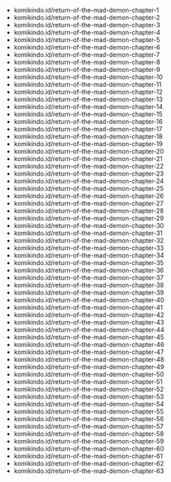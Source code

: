 - komikindo.id/return-of-the-mad-demon-chapter-1
- komikindo.id/return-of-the-mad-demon-chapter-2
- komikindo.id/return-of-the-mad-demon-chapter-3
- komikindo.id/return-of-the-mad-demon-chapter-4
- komikindo.id/return-of-the-mad-demon-chapter-5
- komikindo.id/return-of-the-mad-demon-chapter-6
- komikindo.id/return-of-the-mad-demon-chapter-7
- komikindo.id/return-of-the-mad-demon-chapter-8
- komikindo.id/return-of-the-mad-demon-chapter-9
- komikindo.id/return-of-the-mad-demon-chapter-10
- komikindo.id/return-of-the-mad-demon-chapter-11
- komikindo.id/return-of-the-mad-demon-chapter-12
- komikindo.id/return-of-the-mad-demon-chapter-13
- komikindo.id/return-of-the-mad-demon-chapter-14
- komikindo.id/return-of-the-mad-demon-chapter-15
- komikindo.id/return-of-the-mad-demon-chapter-16
- komikindo.id/return-of-the-mad-demon-chapter-17
- komikindo.id/return-of-the-mad-demon-chapter-18
- komikindo.id/return-of-the-mad-demon-chapter-19
- komikindo.id/return-of-the-mad-demon-chapter-20
- komikindo.id/return-of-the-mad-demon-chapter-21
- komikindo.id/return-of-the-mad-demon-chapter-22
- komikindo.id/return-of-the-mad-demon-chapter-23
- komikindo.id/return-of-the-mad-demon-chapter-24
- komikindo.id/return-of-the-mad-demon-chapter-25
- komikindo.id/return-of-the-mad-demon-chapter-26
- komikindo.id/return-of-the-mad-demon-chapter-27
- komikindo.id/return-of-the-mad-demon-chapter-28
- komikindo.id/return-of-the-mad-demon-chapter-29
- komikindo.id/return-of-the-mad-demon-chapter-30
- komikindo.id/return-of-the-mad-demon-chapter-31
- komikindo.id/return-of-the-mad-demon-chapter-32
- komikindo.id/return-of-the-mad-demon-chapter-33
- komikindo.id/return-of-the-mad-demon-chapter-34
- komikindo.id/return-of-the-mad-demon-chapter-35
- komikindo.id/return-of-the-mad-demon-chapter-36
- komikindo.id/return-of-the-mad-demon-chapter-37
- komikindo.id/return-of-the-mad-demon-chapter-38
- komikindo.id/return-of-the-mad-demon-chapter-39
- komikindo.id/return-of-the-mad-demon-chapter-40
- komikindo.id/return-of-the-mad-demon-chapter-41
- komikindo.id/return-of-the-mad-demon-chapter-42
- komikindo.id/return-of-the-mad-demon-chapter-43
- komikindo.id/return-of-the-mad-demon-chapter-44
- komikindo.id/return-of-the-mad-demon-chapter-45
- komikindo.id/return-of-the-mad-demon-chapter-46
- komikindo.id/return-of-the-mad-demon-chapter-47
- komikindo.id/return-of-the-mad-demon-chapter-48
- komikindo.id/return-of-the-mad-demon-chapter-49
- komikindo.id/return-of-the-mad-demon-chapter-50
- komikindo.id/return-of-the-mad-demon-chapter-51
- komikindo.id/return-of-the-mad-demon-chapter-52
- komikindo.id/return-of-the-mad-demon-chapter-53
- komikindo.id/return-of-the-mad-demon-chapter-54
- komikindo.id/return-of-the-mad-demon-chapter-55
- komikindo.id/return-of-the-mad-demon-chapter-56
- komikindo.id/return-of-the-mad-demon-chapter-57
- komikindo.id/return-of-the-mad-demon-chapter-58
- komikindo.id/return-of-the-mad-demon-chapter-59
- komikindo.id/return-of-the-mad-demon-chapter-60
- komikindo.id/return-of-the-mad-demon-chapter-61
- komikindo.id/return-of-the-mad-demon-chapter-62
- komikindo.id/return-of-the-mad-demon-chapter-63
